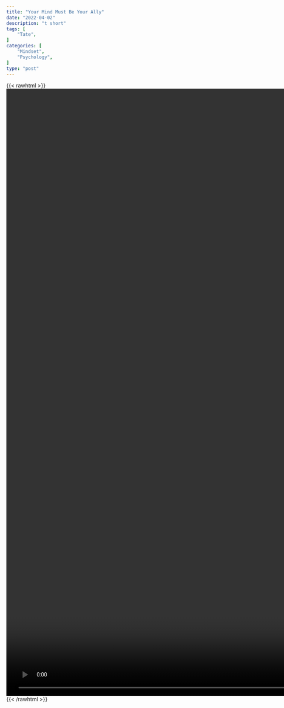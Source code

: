 ```yaml
---
title: "Your Mind Must Be Your Ally"
date: "2022-04-02"
description: "t short"
tags: [
    "Tate",
]
categories: [
    "Mindset",
    "Psychology",
]
type: "post"
---
```

{{< rawhtml >}}
    <video style="height:40vh;width:auto" overflow="hidden" controls>
        <source src="https://clips.dev00ps.com/Tate/YOUR_MIND_MUST_BE_YOUR_ALLY_shorts_mondaymotivation.mp4" type="video/mp4"> 
    </video>
{{< /rawhtml >}}
